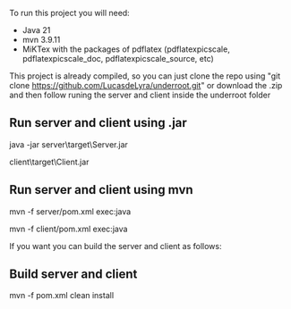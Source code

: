 To run this project you will need:
- Java 21
- mvn 3.9.11
- MiKTex with the packages of pdflatex (pdflatexpicscale, pdflatexpicscale_doc, pdflatexpicscale_source, etc)


This project is already compiled, so you can just clone the repo using "git clone https://github.com/LucasdeLyra/underroot.git" or download the .zip and then follow runing the server and client inside the underroot folder

## Run server and client using .jar

java -jar server\target\Server.jar

client\target\Client.jar

## Run server and client using mvn

mvn -f server/pom.xml exec:java

mvn -f client/pom.xml exec:java

If you want you can build the server and client as follows:

## Build server and client 

mvn -f pom.xml clean install

